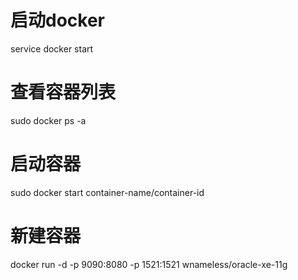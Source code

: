 # 启动docker
service docker start  
# 查看容器列表
sudo docker ps -a  
# 启动容器
sudo docker start container-name/container-id
# 新建容器
docker run -d -p 9090:8080 -p 1521:1521 wnameless/oracle-xe-11g  